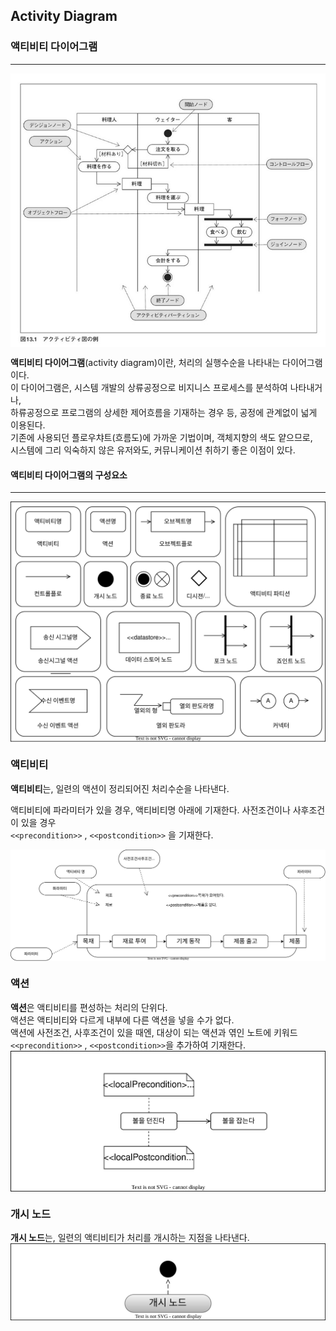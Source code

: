 ## Activity Diagram
### 액티비티 다이어그램 
-------------
<img align="center" src="../images/Activity_Diagram.png"/>

**액티비티 다이어그램**(activity diagram)이란, 처리의 실행수순을 나타내는 다이어그램이다.<br>
이 다이어그램은, 시스템 개발의 상류공정으로 비지니스 프로세스를 분석하여 나타내거나, <br>
하류공정으로 프로그램의 상세한 제어흐름을 기재하는 경우 등, 공정에 관계없이 넓게 이용된다. <br>
 기존에 사용되던 플로우챠트(흐름도)에 가까운 기법이며, 객체지향의 색도 얕으므로, <br>
 시스템에 그리 익숙하지 않은 유저와도, 커뮤니케이션 취하기 좋은 이점이 있다. <br>


#### 액티비티 다이어그램의 구성요소
-------------------------------
<img align="center" src="../images/AD_Components.drawio.svg"/>

### 액티비티
**액티비티**는, 일련의 액션이 정리되어진 처리수순을 나타낸다. <br>

액티비티에 파라미터가 있을 경우, 액티비티명 아래에 기재한다. 사전조건이나 사후조건이 있을 경우 <br>
`<<precondition>>` , `<<postcondition>>` 을 기재한다.<br>
 
<img align="center" src="../images/Activity.drawio.svg"/>
 
### 액션
**액션**은 액티비티를 편성하는 처리의 단위다. <br>
 액션은 액티비티와 다르게 내부에 다른 액션을 넣을 수가 없다. <br>
 액션에 사전조건, 사후조건이 있을 때엔, 대상이 되는 액션과 엮인 노트에
 키워드 `<<precondition>>` , `<<postcondition>>`을 추가하여 기재한다. <br>
<img align="center" src="../images/Action.drawio.svg"/> <br>
 
### 개시 노드
 **개시 노드**는, 일련의 액티비티가 처리를 개시하는 지점을 나타낸다.
 <img align="center" src="../images/Start_Node.drawio.svg">
